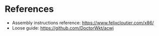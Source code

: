 # References
- Assembly instructions reference: https://www.felixcloutier.com/x86/
- Loose guide: https://github.com/DoctorWkt/acwj
